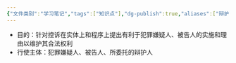```yaml
---
{"文件类别":"学习笔记","tags":["知识点"],"dg-publish":true,"aliases":["辩护"],"permalink":"/学习笔记studyup/知识点cheese/辩护职能/","dgPassFrontmatter":true,"created":"2024-09-12T12:25:05.503+08:00","updated":"2024-09-12T12:28:13.889+08:00"}
---
```


- 目的：针对控诉在实体上和程序上提出有利于犯罪嫌疑人、被告人的实施和理由以维护其合法权利
- 行使主体：犯罪嫌疑人、被告人、所委托的辩护人